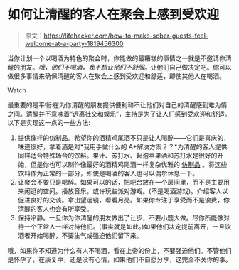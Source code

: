 # 如何让清醒的客人在聚会上感到受欢迎

> 原文：<https://lifehacker.com/how-to-make-sober-guests-feel-welcome-at-a-party-1819456300>

当你计划一个以喝酒为特色的聚会时，你能做的最糟糕的事情之一就是不邀请你清醒的朋友。*哦，他们不喝酒，我不想让他们不舒服*。让他们自己做决定吧。你可以做很多事情来确保清醒的客人在聚会上感到受欢迎和舒适，即使其他人在喝酒。

Watch

最重要的是平衡:在为你清醒的朋友提供便利和不让他们对自己的清醒感到难为情之间。清醒并不意味着“远离社交和娱乐”，主持是为了让人们感到受欢迎和舒适。以下是实现这一点的一些方法:

1.  提供像样的仿制品。希望你的酒精鸡尾酒不只是让人喝醉——它们是喜庆的，味道很好，拿着酒是对*我用手做什么的 A+解决方案？？*为清醒的客人提供同样适合特殊场合的饮料。果汁、苏打水、起泡苹果酒和苏打水是很好的开始，但是你也可以制作像最好的酒精鸡尾酒一样复杂优雅的 [仿制品](https://skillet.lifehacker.com/make-a-mocktail-worth-drinking-with-fancy-add-ins-1786874522) 。将这些饮料作为正常的一部分，即使是喝酒的客人也可以偶尔休息一下。
2.  让聚会不要只是喝醉。如果可以的话，把吧台放在一个房间里，而不是主要用来闲逛的空间。播放音乐。或许玩些派对游戏。(不是喝酒游戏)。介绍客人以促进良好的交谈。拿出望远镜，看看月亮。如果你专注于享受而不是浪费，你清醒的客人也会有所享受。
3.  保持冷静。一旦你为你清醒的朋友做出了让步，不要小题大做。尽你所能像对待一个正常人一样对待他们。(事实就是如此。)如果他们决定提前离开，一旦饮酒者开始喝醉，不要生气或强迫他们留下来。

哦，如果你不知道为什么有人不喝酒，看在上帝的份上，不要强迫他们。不管他们是怀孕了，在康复中，还是没有心情，如果他们不自愿分享，这完全不关你的事。